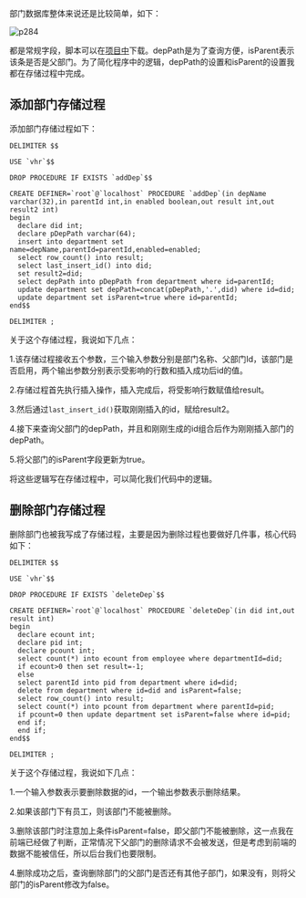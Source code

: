 部门数据库整体来说还是比较简单，如下：  

![p284]()  

都是常规字段，脚本可以在[项目中](https://github.com/lenve/vhr/blob/master/hrserver/src/main/resources/vhr.sql)下载。depPath是为了查询方便，isParent表示该条是否是父部门。为了简化程序中的逻辑，depPath的设置和isParent的设置我都在存储过程中完成。  

## 添加部门存储过程

添加部门存储过程如下：  

```
DELIMITER $$

USE `vhr`$$

DROP PROCEDURE IF EXISTS `addDep`$$

CREATE DEFINER=`root`@`localhost` PROCEDURE `addDep`(in depName varchar(32),in parentId int,in enabled boolean,out result int,out result2 int)
begin
  declare did int;
  declare pDepPath varchar(64);
  insert into department set name=depName,parentId=parentId,enabled=enabled;
  select row_count() into result;
  select last_insert_id() into did;
  set result2=did;
  select depPath into pDepPath from department where id=parentId;
  update department set depPath=concat(pDepPath,'.',did) where id=did;
  update department set isParent=true where id=parentId;
end$$

DELIMITER ;
```  

关于这个存储过程，我说如下几点：  

1.该存储过程接收五个参数，三个输入参数分别是部门名称、父部门Id，该部门是否启用，两个输出参数分别表示受影响的行数和插入成功后id的值。   

2.存储过程首先执行插入操作，插入完成后，将受影响行数赋值给result。  

3.然后通过```last_insert_id()```获取刚刚插入的id，赋给result2。  

4.接下来查询父部门的depPath，并且和刚刚生成的id组合后作为刚刚插入部门的depPath。  

5.将父部门的isParent字段更新为true。  

将这些逻辑写在存储过程中，可以简化我们代码中的逻辑。  

## 删除部门存储过程

删除部门也被我写成了存储过程，主要是因为删除过程也要做好几件事，核心代码如下：  

```
DELIMITER $$

USE `vhr`$$

DROP PROCEDURE IF EXISTS `deleteDep`$$

CREATE DEFINER=`root`@`localhost` PROCEDURE `deleteDep`(in did int,out result int)
begin
  declare ecount int;
  declare pid int;
  declare pcount int;
  select count(*) into ecount from employee where departmentId=did;
  if ecount>0 then set result=-1;
  else 
  select parentId into pid from department where id=did;
  delete from department where id=did and isParent=false;
  select row_count() into result;
  select count(*) into pcount from department where parentId=pid;
  if pcount=0 then update department set isParent=false where id=pid;
  end if;
  end if;
end$$

DELIMITER ;
```  

关于这个存储过程，我说如下几点：  

1.一个输入参数表示要删除数据的id，一个输出参数表示删除结果。  

2.如果该部门下有员工，则该部门不能被删除。  

3.删除该部门时注意加上条件isParent=false，即父部门不能被删除，这一点我在前端已经做了判断，正常情况下父部门的删除请求不会被发送，但是考虑到前端的数据不能被信任，所以后台我们也要限制。  

4.删除成功之后，查询删除部门的父部门是否还有其他子部门，如果没有，则将父部门的isParent修改为false。  
